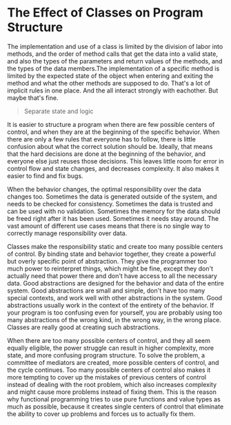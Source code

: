 # The Effect of Classes on Program Structure

The implementation and use of a class is limited by the division of labor into methods, and the order of method calls that get the data into a valid state, and also the types of the parameters and return values of the methods, and the types of the data members.The implementation of a specific method is limited by the expected state of the object when entering and exiting the method and what the other methods are supposed to do. That's a lot of implicit rules in one place. And the all interact strongly with eachother. But maybe that's fine.

> Separate state and logic

It is easier to structure a program when there are few possible centers of control, and when they are at the beginning of the specific behavior. When there are only a few rules that everyone has to follow, there is little confusion about what the correct solution should be. Ideally, that means that the hard decisions are done at the beginning of the behavior, and everyone else just reuses those decisions. This leaves little room for error in control flow and state changes, and decreases complexity. It also makes it easier to find and fix bugs.

When the behavior changes, the optimal responsibility over the data changes too. Sometimes the data is generated outside of the system, and needs to be checked for consistency. Sometimes the data is trusted and can be used with no validation. Sometimes the memory for the data should be freed right after it has been used. Sometimes it needs stay around. The vast amount of different use cases means that there is no single way to correctly manage responsibility over data.

Classes make the responsibility static and create too many possible centers of control. By binding state and behavior together, they create a powerful but overly specific point of abstraction. They give the programmer too much power to reinterpret things, which might be fine, except they don't actually need that power there and don't have access to all the necessary data. Good abstractions are designed for the behavior and data of the entire system. Good abstractions are small and simple, don't have too many special contexts, and work well with other abstractions in the system. Good abstractions usually work in the context of the entirety of the behavior. If your program is too confusing even for yourself, you are probably using too many abstractions of the wrong kind, in the wrong way, in the wrong place. Classes are really good at creating such abstractions.

When there are too many possible centers of control, and they all seem equally eligible, the power struggle can result in higher complexity, more state, and more confusing program structure. To solve the problem, a committee of mediators are created, more possible centers of control, and the cycle continues. Too many possible centers of control also makes it more tempting to cover up the mistakes of previous centers of control instead of dealing with the root problem, which also increases complexity and might cause more problems instead of fixing them. This is the reason why functional programming tries to use pure functions and value types as much as possible, because it creates single centers of control that eliminate the ability to cover up problems and forces us to actually fix them.
